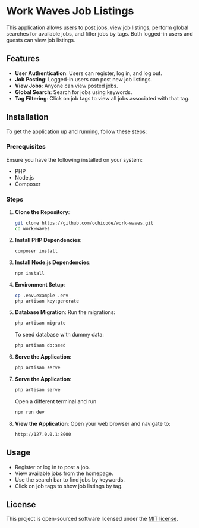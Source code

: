 # Work Waves Job Listings

This application allows users to post jobs, view job listings, perform global searches for available jobs, and filter jobs by tags. Both logged-in users and guests can view job listings.

## Features

-   **User Authentication**: Users can register, log in, and log out.
-   **Job Posting**: Logged-in users can post new job listings.
-   **View Jobs**: Anyone can view posted jobs.
-   **Global Search**: Search for jobs using keywords.
-   **Tag Filtering**: Click on job tags to view all jobs associated with that tag.

## Installation

To get the application up and running, follow these steps:

### Prerequisites

Ensure you have the following installed on your system:

-   PHP
-   Node.js
-   Composer

### Steps

1. **Clone the Repository**:

    ```bash
    git clone https://github.com/ochicode/work-waves.git
    cd work-waves
    ```

2. **Install PHP Dependencies**:

    ```bash
    composer install
    ```

3. **Install Node.js Dependencies**:

    ```bash
    npm install
    ```

4. **Environment Setup**:

    ```bash
    cp .env.example .env
    php artisan key:generate
    ```

5. **Database Migration**:
   Run the migrations:

    ```bash
    php artisan migrate
    ```

    To seed database with dummy data:

    ```bash
    php artisan db:seed
    ```

6. **Serve the Application**:

    ```bash
    php artisan serve
    ```

7. **Serve the Application**:

    ```bash
    php artisan serve
    ```
    Open a different terminal and run
    ```bash
    npm run dev
    ```

8. **View the Application**:
   Open your web browser and navigate to:
    ```
    http://127.0.0.1:8000
    ```

## Usage

-   Register or log in to post a job.
-   View available jobs from the homepage.
-   Use the search bar to find jobs by keywords.
-   Click on job tags to show job listings by tag.

## License

This project is open-sourced software licensed under the [MIT license](https://opensource.org/licenses/MIT).
